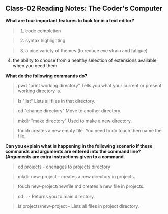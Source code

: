 ## Class-02 Reading Notes: The Coder's Computer

**What are four important features to look for in a text editor?**

>1. code completion 

>2. syntax highlighting

>3. a nice variety of themes (to reduce eye strain and
fatigue)

4. the ability to choose from a healthy selection of
extensions available when you need them

**What do the following commands do?**

>pwd "print working directory" Tells you what your current or present working directory is.

>ls "list" Lists all files in that directory.

>cd "change directory" Move to another directory.

>mkdir "make directory" Used to make a new directory.

>touch creates a new empty file.  You need to do touch then name the file.  

**Can you explain what is happening in the following scenario if these commands and arguments are entered into the command line? (Arguments are extra instructions given to a command.**

>cd projects - chenages to projects directory

>mkdir new-project - creates a new directory in projects.

>touch new-project/newfile.md creates a new file in projects.

>cd .. - Returns you to main directory.

>ls projects/new-project - Lists all files in project directory.
